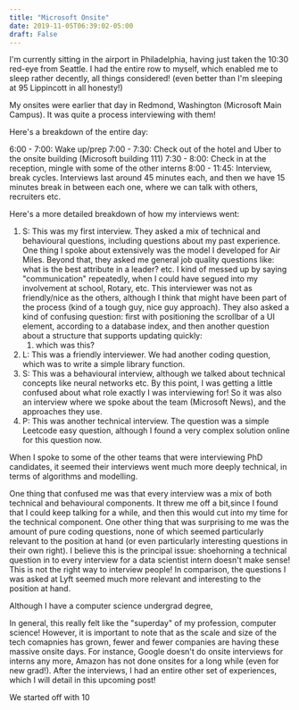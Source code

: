 ```yaml
---
title: "Microsoft Onsite"
date: 2019-11-05T06:39:02-05:00
draft: False
---
```


I'm currently sitting in the airport in Philadelphia, having just taken the 10:30 red-eye from Seattle. I had the entire row to myself, which enabled me to sleep rather decently, all things considered! (even better than I'm sleeping at 95 Lippincott in all honesty!)

My onsites were earlier that day in Redmond, Washington (Microsoft Main Campus). It was quite a process interviewing with them! 

Here's a breakdown of the entire day:

6:00 - 7:00: Wake up/prep
7:00 - 7:30: Check out of the hotel and Uber to the onsite building (Microsoft building 111)
7:30 - 8:00: Check in at the reception, mingle with some of the other interns 
8:00 - 11:45: Interview, break cycles. Interviews last around 45 minutes each, and then we have 15 minutes break in between each one, where we can talk with others, recruiters etc.

Here's a more detailed breakdown of how my interviews went:
1) S: This was my first interview. They asked a mix of technical and behavioural questions, including questions about my past experience. One thing I spoke about extensively was the model I developed for Air Miles. Beyond that, they asked me general job quality questions like: what is the best attribute in a leader? etc. I kind of messed up by saying "communication" repeatedly, when I could have segued into my involvement at school, Rotary, etc. This interviewer was not as friendly/nice as the others, although I think that might have been part of the process (kind of a tough guy, nice guy approach). They also asked a kind of confusing question: first with positioning the scrollbar of a UI element, according to a database index, and then another question about a structure that supports updating quickly: 
   1) which was this?
2) L: This was a friendly interviewer. We had another coding question, which was to write a simple library function. 
3) S: This was a behavioural interview, although we talked about technical concepts like neural networks etc. By this point, I was getting a little confused about what role exactly I was interviewing for! So it was also an interview where we spoke about the team (Microsoft News), and the approaches they use. 
4) P: This was another technical interview. The question was a simple Leetcode easy question, although I found a very complex solution online for this question now. 

When I spoke to some of the other teams that were interviewing PhD candidates, it seemed their interviews went much more deeply technical, in terms of algorithms and modelling. 

One thing that confused me was that every interview was a mix of both technical and behavioural components. It threw me off a bit,since I found that I could keep talking for a while, and then this would cut into my time for the technical component. One other thing that was surprising to me was the amount of pure coding questions, none of which seemed particularly relevant to the position at hand (or even particularly interesting questions in their own right). I believe this is the principal issue: shoehorning a technical question in to every interview for a data scientist intern doesn't make sense! This is not the right way to interview people! In comparison, the questions I was asked at Lyft seemed much more relevant and interesting to the position at hand. 

Although I have a computer science undergrad degree,  

In general, this really felt like the "superday" of my profession, computer science! 
However, it is important to note that as the scale and size of the tech comapnies has grown, fewer and fewer companies are having these massive onsite days. For instance, Google doesn't do onsite interviews for interns any more, Amazon has not done onsites for a long while (even for new grad!).
After the interviews, I had an entire other set of experiences, which I will detail in this upcoming post!

We started off with 10 

